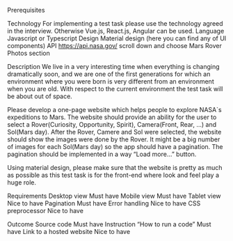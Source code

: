 Prerequisites

Technology
For implementing a test task please use the technology agreed in the interview. Otherwise Vue.js, React.js, Angular can be used.
Language
Javascript or Typescript
Design
Material design (here you can find any of UI components)
API
https://api.nasa.gov/   scroll down and choose Mars Rover Photos section



Description
We live in a very interesting time when everything is changing dramatically soon, and we are one of the first generations for which an environment where you were born is very different from an environment when you are old. With respect to the current environment the test task will be about out of space.

Please develop a one-page website which helps people to explore NASA`s expeditions to Mars.
The website should provide an ability for the user to select a Rover(Curiosity, Opportunity, Spirit), Camera(Front, Rear, …) and Sol(Mars day). After the Rover, Camere and Sol were selected, the website should show the images were done by the Rover. It might be a big number of images for each Sol(Mars day) so the app should have a pagination. The pagination should be implemented in a way “Load more…” button.

Using material design, please make sure that the website is pretty as much as possible as this test task is for the front-end where look and feel play a huge role.

Requirements
Desktop view
Must have
Mobile view 
Must have
Tablet view
Nice to have
Pagination
Must have
Error handling
Nice to have
CSS preprocessor
Nice to have


Outcome
Source code
Must have
Instruction “How to run a code”
Must have
Link to a hosted website
Nice to have

